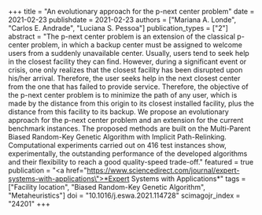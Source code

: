 +++
title = "An evolutionary approach for the p-next center problem"
date = 2021-02-23
publishdate = 2021-02-23
authors = ["Mariana A. Londe", "Carlos E. Andrade", "Luciana S. Pessoa"]
publication_types = ["2"]
abstract = "The p-next center problem is an extension of the classical p-center problem, in which a backup center must be assigned to welcome users from a suddenly unavailable center. Usually, users tend to seek help in the closest facility they can find. However, during a significant event or crisis, one only realizes that the closest facility has been disrupted upon his/her arrival. Therefore, the user seeks help in the next closest center from the one that has failed to provide service. Therefore, the objective of the p-next center problem is to minimize the path of any user, which is made by the distance from this origin to its closest installed facility, plus the distance from this facility to its backup. We propose an evolutionary approach for the p-next center problem and an extension for the current benchmark instances. The proposed methods are built on the Multi-Parent Biased Random-Key Genetic Algorithm with Implicit Path-Relinking. Computational experiments carried out on 416 test instances show, experimentally, the outstanding performance of the developed algorithms and their flexibility to reach a good quality-speed trade-off."
featured = true
publication = "<a href=\"https://www.sciencedirect.com/journal/expert-systems-with-applications\">*Expert Systems with Applications*</a>"
tags = ["Facility location", "Biased Random-Key Genetic Algorithm", "Metaheuristics"]
doi = "10.1016/j.eswa.2021.114728"
scimagojr_index = "24201"
+++


